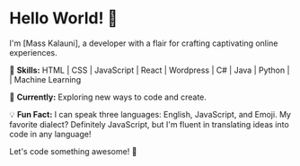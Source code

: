 # Hello World! 👋

I'm [Mass Kalauni], a  developer with a flair for crafting captivating online experiences.

🚀 **Skills:** HTML | CSS | JavaScript | React | Wordpress | C# | Java | Python | | Machine Learning

🌱 **Currently:** Exploring new ways to code and create.

💡 **Fun Fact:** I can speak three languages: English, JavaScript, and Emoji. My favorite dialect? Definitely JavaScript, but I'm fluent in translating ideas into code in any language!




Let's code something awesome! 🌟
